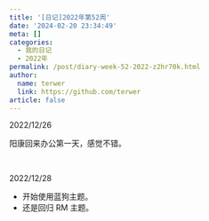 ```yaml
---
title: '[日记]2022年第52周'
date: '2024-02-20 23:34:49'
meta: []
categories:
  - 我的日记
  - 2022年
permalink: /post/diary-week-52-2022-z2hr70k.html
author:
  name: terwer
  link: https://github.com/terwer
article: false
---
```



<!-- more -->




2022/12/26

阳康回来办公第一天，感觉不错。

‍

2022/12/28

* 开始使用蓝狗主题。
* 还是回归 RM 主题。
